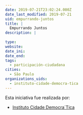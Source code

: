 ```yaml
---
date: 2019-07-21T23:02:24.000Z
date_last_modified: 2019-07-21
uid: empurrando-juntos
title: |
  Empurrando Juntos
description: |
  
type: 
website: 
date_ini: 
date_end: 
tags:
  - participación-ciudadana
cities: 
  - São Paulo
organizations_uids:
  - instituto-cidade-democra-tica
---
```


Esta iniciativa fue realizada por:

- [Instituto Cidade Democra´Tica](/organizaciones/instituto-cidade-democra-tica)
